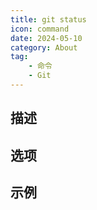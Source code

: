 ```yaml
---
title: git status
icon: command
date: 2024-05-10
category: About
tag:
    - 命令
    - Git
---
```


## 描述



## 选项



## 示例
